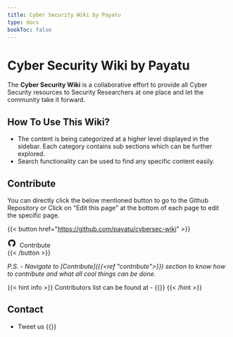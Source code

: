 ```yaml
---
title: Cyber Security Wiki by Payatu
type: docs
bookToc: false
---
```


# **Cyber Security Wiki** by Payatu

The **Cyber Security Wiki** is a collaborative effort to provide all Cyber Security resources to Security Researchers at one place and let the community take it forward.

## How To Use This Wiki?
* The content is being categorized at a higher level displayed in the sidebar. Each category contains sub sections which can be further explored. 
* Search functionality can be used to find any specific content easily.  

## Contribute
You can directly click the below mentioned button to go to the Github Repository or Click on "Edit this page" at the bottom of each page to edit the specific page.

{{< button href="https://github.com/payatu/cybersec-wiki" >}}<div class="flex align-center"><img src="icons8-github.svg" style="height:20px; width: 20px;">&nbsp;&nbsp;<span>Contribute</span></div>{{< /button >}}

_P.S. - Navigate to [Contribute]({{<ref "contribute">}}) section to know how to contribute and what all cool things can be done._

{{< hint info >}}
Contributors list can be found at - {{<external title="Contributors" href="https://github.com/payatu/cybersec-wiki/graphs/contributors">}}
{{< /hint >}}

## Contact
* Tweet us {{<external title="@payatulabs" href="https://twitter.com/payatulabs">}}